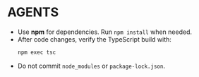 # AGENTS

- Use **npm** for dependencies. Run `npm install` when needed.
- After code changes, verify the TypeScript build with:
  ```bash
  npm exec tsc
  ```
- Do not commit `node_modules` or `package-lock.json`.
